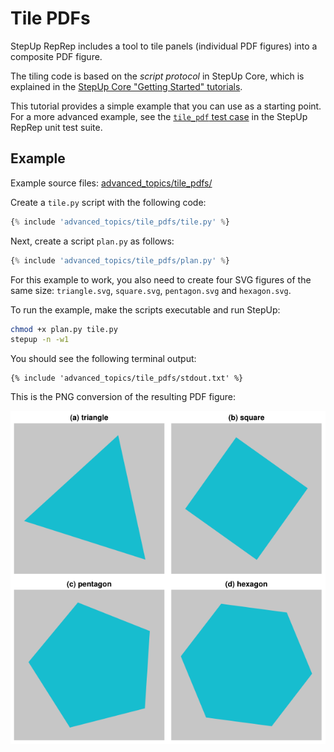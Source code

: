 # Tile PDFs

StepUp RepRep includes a tool to tile panels (individual PDF figures) into a composite PDF figure.

The tiling code is based on the *script protocol* in StepUp Core,
which is explained in the [StepUp Core "Getting Started" tutorials](https://reproducible-reporting.github.io/stepup-core/getting_started/introduction/).

This tutorial provides a simple example that you can use as a starting point.
For a more advanced example, see the [`tile_pdf` test case](https://github.com/reproducible-reporting/stepup-reprep/tree/main/tests/cases/tile_pdf) in the StepUp RepRep unit test suite.


## Example

Example source files: [advanced_topics/tile_pdfs/](https://github.com/reproducible-reporting/stepup-reprep/tree/main/docs/advanced_topics/tile_pdfs)

Create a `tile.py` script with the following code:

```python
{% include 'advanced_topics/tile_pdfs/tile.py' %}
```

Next, create a script `plan.py` as follows:

```python
{% include 'advanced_topics/tile_pdfs/plan.py' %}
```

For this example to work, you also need to create four SVG figures of the same size: `triangle.svg`, `square.svg`, `pentagon.svg` and  `hexagon.svg`.

To run the example, make the scripts executable and run StepUp:

```bash
chmod +x plan.py tile.py
stepup -n -w1
```

You should see the following terminal output:

```
{% include 'advanced_topics/tile_pdfs/stdout.txt' %}
```

This is the PNG conversion of the resulting PDF figure:

![figure](tile_pdfs/figure.png)
